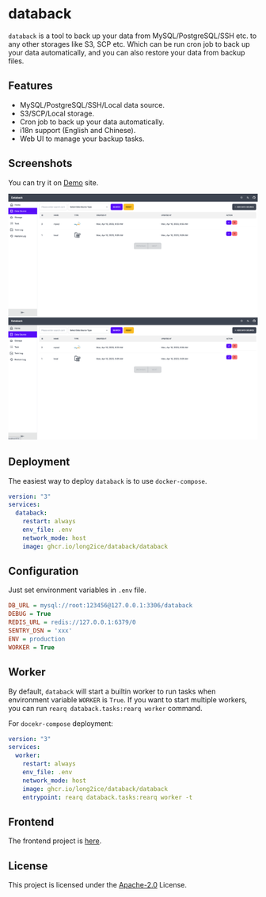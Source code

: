 # databack

`databack` is a tool to back up your data from MySQL/PostgreSQL/SSH etc. to any other storages like S3, SCP etc. Which
can be run cron job to back up your data automatically, and you can also restore your data from backup files.

## Features

- MySQL/PostgreSQL/SSH/Local data source.
- S3/SCP/Local storage.
- Cron job to back up your data automatically.
- i18n support (English and Chinese).
- Web UI to manage your backup tasks.

## Screenshots

You can try it on [Demo](https://demo.databack.dev/) site.

![databack](./images/home.png)
![databack](./images/datasource.png)

## Deployment

The easiest way to deploy `databack` is to use `docker-compose`.

```yml
version: "3"
services:
  databack:
    restart: always
    env_file: .env
    network_mode: host
    image: ghcr.io/long2ice/databack/databack
```

## Configuration

Just set environment variables in `.env` file.

```ini
DB_URL = mysql://root:123456@127.0.0.1:3306/databack
DEBUG = True
REDIS_URL = redis://127.0.0.1:6379/0
SENTRY_DSN = 'xxx'
ENV = production
WORKER = True
```

## Worker

By default, `databack` will start a builtin worker to run tasks when environment variable `WORKER` is `True`. If you
want to start multiple workers, you can run `rearq databack.tasks:rearq worker` command.

For `docekr-compose` deployment:

```yml
version: "3"
services:
  worker:
    restart: always
    env_file: .env
    network_mode: host
    image: ghcr.io/long2ice/databack/databack
    entrypoint: rearq databack.tasks:rearq worker -t
```

## Frontend

The frontend project is [here](https://github.com/long2ice/databack-web).

## License

This project is licensed under the [Apache-2.0](./LICENSE) License.
